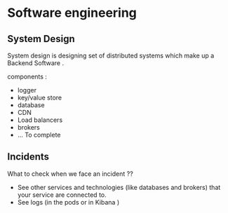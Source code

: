 # Software engineering

## System Design 

System design is designing set of distributed systems which make up 
a Backend Software .

components : 
* logger
* key/value store
* database
* CDN
* Load balancers
* brokers
* ... To complete


## Incidents 

What to check when we face an incident ?? 
* See other services and technologies (like databases and brokers) that your service are connected to. 
* See logs (in the pods or in Kibana )